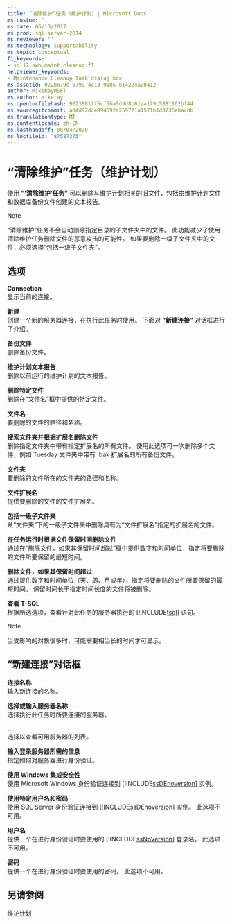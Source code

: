 ```yaml
---
title: “清除维护”任务（维护计划）| Microsoft Docs
ms.custom: ''
ms.date: 06/13/2017
ms.prod: sql-server-2014
ms.reviewer: ''
ms.technology: supportability
ms.topic: conceptual
f1_keywords:
- sql12.swb.maint.cleanup.f1
helpviewer_keywords:
- Maintenance Cleanup Task dialog box
ms.assetid: 022b679c-6799-4c13-9185-814224a20412
author: MikeRayMSFT
ms.author: mikeray
ms.openlocfilehash: 9023881ff5cf5ba5ddd8c61aa179c5881162bf44
ms.sourcegitcommit: ad4d92dce894592a259721a1571b1d8736abacdb
ms.translationtype: MT
ms.contentlocale: zh-CN
ms.lasthandoff: 08/04/2020
ms.locfileid: "87587375"
---
```

# <a name="maintenance-cleanup-task-maintenance-plan"></a>“清除维护”任务（维护计划）
  使用 **“‘清除维护’任务”** 可以删除与维护计划相关的旧文件，包括由维护计划文件和数据库备份文件创建的文本报告。  
  
> [!NOTE]  
>  “清除维护”任务不会自动删除指定目录的子文件夹中的文件。 此功能减少了使用清除维护任务删除文件的恶意攻击的可能性。 如果要删除一级子文件夹中的文件，必须选择“包括一级子文件夹”。  
  
## <a name="options"></a>选项  
 **Connection**  
 显示当前的连接。  
  
 **新建**  
 创建一个新的服务器连接，在执行此任务时使用。 下面对 **“新建连接”** 对话框进行了介绍。  
  
 **备份文件**  
 删除备份文件。  
  
 **维护计划文本报告**  
 删除以前运行的维护计划的文本报告。  
  
 **删除特定文件**  
 删除在“文件名”框中提供的特定文件。  
  
 **文件名**  
 要删除的文件的路径和名称。  
  
 **搜索文件夹并根据扩展名删除文件**  
 删除指定文件夹中带有指定扩展名的所有文件。 使用此选项可一次删除多个文件，例如 Tuesday 文件夹中带有 .bak 扩展名的所有备份文件。  
  
 **文件夹**  
 要删除的文件所在的文件夹的路径和名称。  
  
 **文件扩展名**  
 提供要删除的文件的文件扩展名。  
  
 **包括一级子文件夹**  
 从“文件夹”下的一级子文件夹中删除具有为“文件扩展名”指定的扩展名的文件。  
  
 **在任务运行时根据文件保留时间删除文件**  
 通过在“删除文件，如果其保留时间超过”框中提供数字和时间单位，指定将要删除的文件所要保留的最短时间。  
  
 **删除文件，如果其保留时间超过**  
 通过提供数字和时间单位（天、周、月或年），指定将要删除的文件所要保留的最短时间。 保留时间长于指定时间长度的文件将被删除。  
  
 **查看 T-SQL**  
 根据所选选项，查看针对此任务的服务器执行的 [!INCLUDE[tsql](../../includes/tsql-md.md)] 语句。  
  
> [!NOTE]  
>  当受影响的对象很多时，可能需要相当长的时间才可显示。  
  
## <a name="new-connection-dialog-box"></a>“新建连接”对话框  
 **连接名称**  
 输入新连接的名称。  
  
 **选择或输入服务器名称**  
 选择执行此任务时所要连接的服务器。  
  
 **...**  
 选择以查看可用服务器的列表。  
  
 **输入登录服务器所需的信息**  
 指定如何对服务器进行身份验证。  
  
 **使用 Windows 集成安全性**  
 使用 Microsoft Windows 身份验证连接到 [!INCLUDE[ssDEnoversion](../../includes/ssdenoversion-md.md)] 实例。  
  
 **使用特定用户名和密码**  
 使用 SQL Server 身份验证连接到 [!INCLUDE[ssDEnoversion](../../includes/ssdenoversion-md.md)] 实例。 此选项不可用。  
  
 **用户名**  
 提供一个在进行身份验证时要使用的 [!INCLUDE[ssNoVersion](../../includes/ssnoversion-md.md)] 登录名。 此选项不可用。  
  
 **密码**  
 提供一个在进行身份验证时要使用的密码。 此选项不可用。  
  
## <a name="see-also"></a>另请参阅  
 [维护计划](maintenance-plans.md)  
  
  
